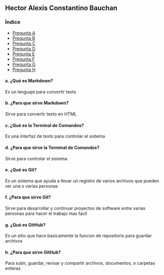 ## Hector Alexis Constantino Bauchan

### Índice
- [Pregunta A](#a-¿qué-es-markdown)
- [Pregunta B](#b-¿para-que-sirve-markdown)
- [Pregunta C](#c-¿qué-es-la-terminal-de-comandos)
- [Pregunta D](#d-¿para-que-sirve-la-terminal-de-comandos)
- [Pregunta E](#e-¿qué-es-git)
- [Pregunta F](#f-¿para-que-sirve-git)
- [Pregunta G](#g-¿qué-es-github)
- [Pregunta H](#h-¿para-que-sirve-github)
#### a. ¿Qué es Markdown? 
Es un lenguaje para convertir texto
#### b. ¿Para que sirve Markdown? 
Sirve para convertir texto en HTML
#### c. ¿Qué es la Terminal de Comandos? 
Es una interfaz de texto para controlar el sistema
#### d. ¿Para que sirve la Terminal de Comandos? 
Sirve para controlar el sistema
#### e. ¿Qué es Git? 
Es un sistema que ayuda a llevar un registro de varios archivos que pueden ver una o varias personas
#### f. ¿Para que sirve Git? 
Sirve para desarrollar y continuar proyectos de software entre varias personas para hacer el trabajo mas facil
#### g. ¿Qué es GitHub? 
Es un sitio que hace basicamente la funcion de repositorio para guardar archivos
#### h. ¿Para que sirve GitHub?
Para subir, guardar, revisar y compartir archivos, documentos, o carpetas enteras
